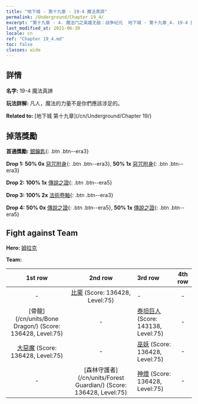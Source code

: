 ```yaml
---
title: "地下城 - 第十九章 - 19-4 魔法真諦"
permalink: /Underground/Chapter 19_4/
excerpt: "第十九章 - 4. 魔法门之英雄无敌：战争纪元  地下城 - 第十九章_4. 19-4 魔法真諦"
last_modified_at: 2021-06-30
locale: cn
ref: "Chapter 19_4.md"
toc: false
classes: wide
---
```


## 詳情

 **名字:** 19-4 魔法真諦

 **玩法詳解:**       凡人，魔法的力量不是你們應該涉足的。

 **Related to:** [地下城 第十九章](/cn/Underground/Chapter 19/)

## 掉落獎勵

 **首通獎勵:** [銀鑰匙](/cn/Items/con_693/){: .btn .btn--era3}

 **Drop 1:** **50% 0x** [惡咒附身](/cn/Items/her_410/){: .btn .btn--era3}, **50% 1x** [惡咒附身](/cn/Items/her_410/){: .btn .btn--era3}

 **Drop 2:** **100% 1x** [傳說之證](/cn/Items/mat_74/){: .btn .btn--era5}

 **Drop 3:** **100% 2x** [法術卷軸](/cn/Items/con_694/){: .btn .btn--era3}

 **Drop 4:** **50% 0x** [傳說之證](/cn/Items/mat_67/){: .btn .btn--era5}, **50% 1x** [傳說之證](/cn/Items/mat_67/){: .btn .btn--era5}


## Fight against Team
 **Hero:** [姆拉克](/cn/heroes/Mullich/)

 **Team:**


  | 1st row | 2nd row | 3rd row | 4th row |
  |:----:|:----:|:----|:----:|
  | - | [比蒙](/cn/units/Behemoth/) (Score: 136428, Level:75)  | - | - |
  | [骨龍](/cn/units/Bone Dragon/) (Score: 136428, Level:75)  | - | [泰坦巨人](/cn/units/Giant/) (Score: 143138, Level:75)  | - |
  | [大惡魔](/cn/units/Devil/) (Score: 136428, Level:75)  | - | [巫妖](/cn/units/Lich/) (Score: 136428, Level:75)  | - |
  | - | [森林守護者](/cn/units/Forest Guardian/) (Score: 136428, Level:75)  | [神燈](/cn/units/Genie/) (Score: 136428, Level:75)  | - |


